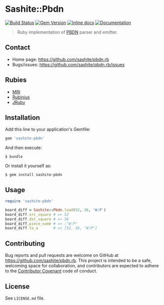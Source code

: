 # Sashite::Pbdn

[![Build Status](https://travis-ci.org/sashite/pbdn.rb.svg?branch=master)][travis]
[![Gem Version](https://badge.fury.io/rb/sashite-pbdn.svg)][gem]
[![Inline docs](http://inch-ci.org/github/sashite/pbdn.rb.svg?branch=master)][inchpages]
[![Documentation](http://img.shields.io/:yard-docs-38c800.svg)][rubydoc]

> Ruby implementation of [PBDN](http://www.sashite.com/developer/wiki/Portable-Board-Diff-Notation) parser and emitter.

## Contact

* Home page: https://github.com/sashite/pbdn.rb
* Bugs/issues: https://github.com/sashite/pbdn.rb/issues

## Rubies

* [MRI](https://www.ruby-lang.org/)
* [Rubinius](http://rubini.us/)
* [JRuby](http://jruby.org/)

## Installation

Add this line to your application's Gemfile:

```ruby
gem 'sashite-pbdn'
```

And then execute:

    $ bundle

Or install it yourself as:

    $ gem install sashite-pbdn

## Usage

```ruby
require 'sashite-pbdn'

board_diff = Sashite::Pbdn.load(52, 36, 'W:P')
board_diff.src_square # => 52
board_diff.dst_square # => 36
board_diff.piece_name # => :"W:P"
board_diff.to_a       # => [52, 36, "W:P"]
```

## Contributing

Bug reports and pull requests are welcome on GitHub at https://github.com/sashite/pbdn.rb. This project is intended to be a safe, welcoming space for collaboration, and contributors are expected to adhere to the [Contributor Covenant](http://contributor-covenant.org/) code of conduct.

## License

See `LICENSE.md` file.

[gem]: https://rubygems.org/gems/sashite-pbdn
[travis]: https://travis-ci.org/sashite/pbdn.rb
[inchpages]: http://inch-ci.org/github/sashite/pbdn.rb/
[rubydoc]: http://rubydoc.info/gems/sashite-pbdn/frames
